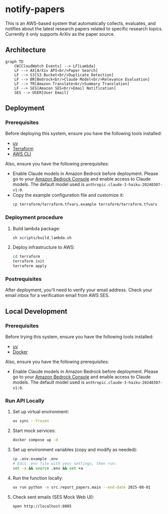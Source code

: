 # notify-papers

This is an AWS-based system that automatically collects, evaluates, and notifies about the latest research papers related to specific research topics. Currently it only supports ArXiv as the paper source.

## Architecture

```mermaid
graph TD
    CW[CloudWatch Events] --> LF[Lambda]
    LF --> AX[ArXiv API<br/>Paper Search]
    LF --> S3[S3 Bucket<br/>Duplicate Detection]
    LF --> BR[Bedrock<br/>Claude Model<br/>Relevance Evaluation]
    LF --> TR[Amazon Translate<br/>Summary Translation]
    LF --> SES[Amazon SES<br/>Email Notification]
    SES --> USER[User Email]
```

## Deployment

### Prerequisites

Before deploying this system, ensure you have the following tools installed:

- [uv](https://docs.astral.sh/uv/)
- [Terraform](https://www.terraform.io/)
- [AWS CLI](https://aws.amazon.com/cli/)

Also, ensure you have the following prerequisites:

- Enable Claude models in Amazon Bedrock before deployment. Please go to your [Amazon Bedrock Console](https://console.aws.amazon.com/bedrock/) and enable access to Claude models. The default model used is `anthropic.claude-3-haiku-20240307-v1:0`.
- Copy the example configuration file and customize it:
  ```bash
  cp terraform/terraform.tfvars.example terraform/terraform.tfvars
  ```

### Deployment procedure

1. Build lambda package:
   ```bash
   sh scripts/build_lambda.sh
   ```
2. Deploy infrastructure to AWS:
   ```bash
   cd terraform
   terraform init
   terraform apply
   ```

### Postrequisites

After deployment, you'll need to verify your email address. Check your email inbox for a verification email from AWS SES.

## Local Development

### Prerequisites

Before trying this system, ensure you have the following tools installed:

- [uv](https://docs.astral.sh/uv/)
- [Docker](https://www.docker.com/)

Also, ensure you have the following prerequisites:

- Enable Claude models in Amazon Bedrock before deployment. Please go to your [Amazon Bedrock Console](https://console.aws.amazon.com/bedrock/) and enable access to Claude models. The default model used is `anthropic.claude-3-haiku-20240307-v1:0`.

### Run API Locally

1. Set up virtual environment:
   ```bash
   uv sync --frozen
   ```
2. Start mock services:
   ```bash
   docker compose up -d
   ```
3. Set up environment variables (copy and modify as needed):
   ```bash
   cp .env.example .env
   # Edit .env file with your settings, then run:
   set -a && source .env && set +a
   ```
4. Run the function locally:
   ```bash
   uv run python -m src.report_papers.main --end-date 2025-08-01
   ```
5. Check sent emails (SES Mock Web UI):
   ```bash
   open http://localhost:8005
   ```
